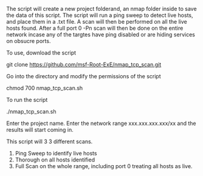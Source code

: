 The script will create a new project folderand, an nmap folder inside to save the data of this script. The script will run a ping sweep to detect live hosts, and place them in a .txt file. A scan will then be performed on all the live hosts found. After a full port 0 -Pn scan will then be done on the entire network incase any of the targtes have ping disabled or are hiding services on obsucre ports.

To use, download the script

git clone https://github.com/msf-Root-ExE/nmap_tcp_scan.git

Go into the directory and modify the permissions of the script

chmod 700 nmap_tcp_scan.sh

To run the script

./nmap_tcp_scan.sh

Enter the project name.
Enter the network range xxx.xxx.xxx.xxx/xx and the results will start coming in.

This script will 3 3 different scans.

1.	Ping Sweep to identify live hosts
2.	Thorough on all hosts identified
3.	Full Scan on the whole range, including port 0 treating all hosts as live.



